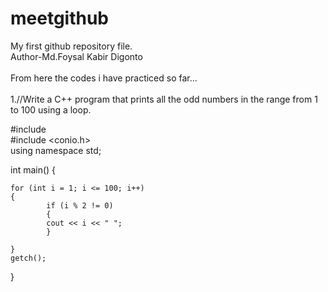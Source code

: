 # meetgithub
My first github repository file.
<br>
Author-Md.Foysal Kabir Digonto
<br>
<br>
From here the codes i have practiced so far...
<br>
<br>
1.//Write a C++ program that prints all the odd numbers in the range from 1 to 100 using a loop.
<br>

#include <iostream>
<br>
#include <conio.h>
<br>
using namespace std;

int main()
{

    for (int i = 1; i <= 100; i++)
    {
            if (i % 2 != 0)
            {
            cout << i << " ";
            }

    }
    getch();
}


